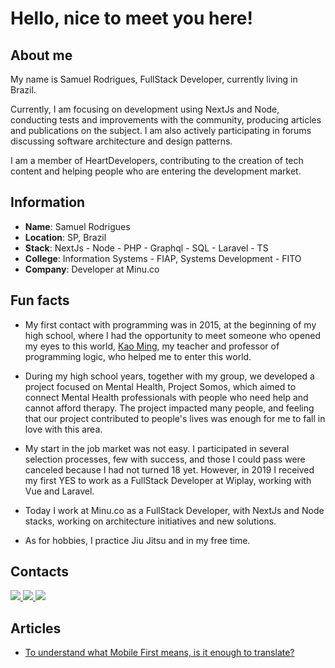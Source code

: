 # Hello, nice to meet you here!

## About me

My name is Samuel Rodrigues, FullStack Developer, currently living in Brazil.

Currently, I am focusing on development using NextJs and Node, conducting tests and improvements with the community, producing articles and publications on the subject. I am also actively participating in forums discussing software architecture and design patterns.

I am a member of HeartDevelopers, contributing to the creation of tech content and helping people who are entering the development market.

## Information

* **Name**: Samuel Rodrigues
* **Location**: SP, Brazil
* **Stack**: NextJs - Node - PHP - Graphql - SQL - Laravel - TS
* **College**: Information Systems - FIAP, Systems Development - FITO
* **Company**: Developer at Minu.co 

## Fun facts

- My first contact with programming was in 2015, at the beginning of my high school, where I had the opportunity to meet someone who opened my eyes to this world, [Kao Ming](https://www.escavador.com/sobre/3561806/kao-yung-ming), my teacher and professor of programming logic, who helped me to enter this world.

- During my high school years, together with my group, we developed a project focused on Mental Health, Project Somos, which aimed to connect Mental Health professionals with people who need help and cannot afford therapy. The project impacted many people, and feeling that our project contributed to people's lives was enough for me to fall in love with this area.

- My start in the job market was not easy. I participated in several selection processes, few with success, and those I could pass were canceled because I had not turned 18 yet. However, in 2019 I received my first YES to work as a FullStack Developer at Wiplay, working with Vue and Laravel.

- Today I work at Minu.co as a FullStack Developer, with NextJs and Node stacks, working on architecture initiatives and new solutions.

- As for hobbies, I practice Jiu Jitsu and in my free time.

## Contacts

<div>
    <a target='_blank' href="https://twitter.com/samucadev">
        <img src="https://img.shields.io/badge/Twitter-1DA1F2?style=for-the-badge&logo=twitter&logoColor=white">
    </a>
    <a target='_blank' href="https://linkedin.com/in/samucadev">
        <img src="https://img.shields.io/badge/LinkedIn-0077B5?style=for-the-badge&logo=linkedin&logoColor=white">
    </a>
    <a target='_blank' href="https://dev.to/samucadev">
        <img src="https://img.shields.io/badge/dev.to-0A0A0A?style=for-the-badge&logo=dev.to&logoColor=white">
    </a>
</div>

## Articles

- [To understand what Mobile First means, is it enough to translate?](https://dev.to/samucadev/para-entender-o-que-e-mobile-first-basta-traduzir-4dlo)
